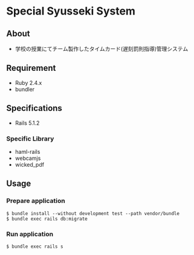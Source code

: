 # Special Syusseki System

## About

- 学校の授業にてチーム製作したタイムカード(遅刻罰則指導)管理システム

## Requirement

- Ruby 2.4.x
- bundler

## Specifications

- Rails 5.1.2


### Specific Library

- haml-rails
- webcamjs
- wicked_pdf

## Usage

### Prepare application

```
$ bundle install --without development test --path vendor/bundle
$ bundle exec rails db:migrate
```

### Run application

```
$ bundle exec rails s
```

